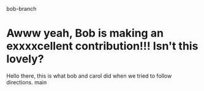 bob-branch


Awww yeah, Bob is making an exxxxcellent contribution!!! Isn't  this lovely?
=======
Hello there, this is what bob and carol did when we tried to follow directions. 
main
